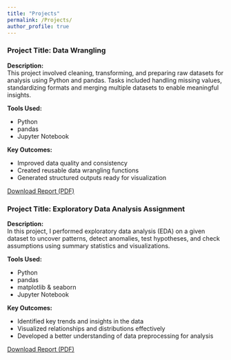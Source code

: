 ```yaml
---
title: "Projects"
permalink: /Projects/
author_profile: true
---
```

 ### Project Title: Data Wrangling 

**Description:**  
This project involved cleaning, transforming, and preparing raw datasets for analysis using Python and pandas. Tasks included handling missing values, standardizing formats and merging multiple datasets to enable meaningful insights.

**Tools Used:**  
- Python  
- pandas  
- Jupyter Notebook

**Key Outcomes:**  
- Improved data quality and consistency  
- Created reusable data wrangling functions  
- Generated structured outputs ready for visualization

[Download Report (PDF)](/(/assets/Data%20Wrangling%20Assignment%202.pdf))


### Project Title: Exploratory Data Analysis Assignment

**Description:**  
In this project, I performed exploratory data analysis (EDA) on a given dataset to uncover patterns, detect anomalies, test hypotheses, and check assumptions using summary statistics and visualizations.

**Tools Used:**  
- Python  
- pandas  
- matplotlib & seaborn  
- Jupyter Notebook

**Key Outcomes:**  
- Identified key trends and insights in the data  
- Visualized relationships and distributions effectively  
- Developed a better understanding of data preprocessing for analysis

[Download Report (PDF)](/assets/Explanatory%20Data%20Analysis%20Assignment%203.pdf)





                       
